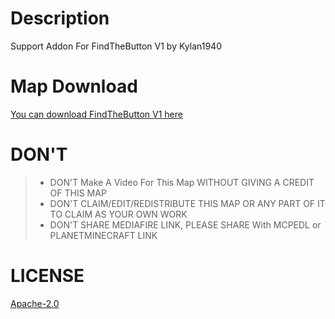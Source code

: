 # Description
Support Addon For FindTheButton V1 by Kylan1940

# Map Download
[You can download FindTheButton V1 here](https://www.planetminecraft.com/project/find-the-button-v1-6048320/)

# DON'T
>- DON'T Make A Video For This Map WITHOUT GIVING A CREDIT OF THIS MAP
>- DON'T CLAIM/EDIT/REDISTRIBUTE THIS MAP OR ANY PART OF IT TO CLAIM AS YOUR OWN WORK
>- DON'T SHARE MEDIAFIRE LINK, PLEASE SHARE With MCPEDL or PLANETMINECRAFT LINK

# LICENSE
[Apache-2.0](https://github.com/Kylan1940/MinecraftAddon/blob/main/LICENSE)